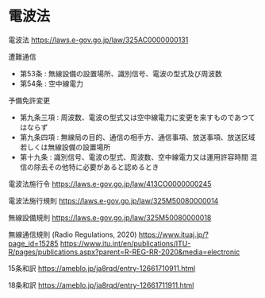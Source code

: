 # 電波法

電波法
https://laws.e-gov.go.jp/law/325AC0000000131

遭難通信
- 第53条 : 無線設備の設置場所、識別信号、電波の型式及び周波数
- 第54条 : 空中線電力

予備免許変更
- 第九条三項 : 周波数、電波の型式又は空中線電力に変更を来すものであつてはならず
- 第九条四項 : 無線局の目的、通信の相手方、通信事項、放送事項、放送区域若しくは無線設備の設置場所
- 第十九条 : 識別信号、電波の型式、周波数、空中線電力又は運用許容時間  混信の除去その他特に必要があると認めるとき

電波法施行令
https://laws.e-gov.go.jp/law/413CO0000000245

電波法施行規則
https://laws.e-gov.go.jp/law/325M50080000014

無線設備規則
https://laws.e-gov.go.jp/law/325M50080000018

無線通信規則 (Radio Regulations, 2020)
https://www.ituaj.jp/?page_id=15285
https://www.itu.int/en/publications/ITU-R/pages/publications.aspx?parent=R-REG-RR-2020&media=electronic

15条和訳
https://ameblo.jp/ja8rqd/entry-12661710911.html

18条和訳
https://ameblo.jp/ja8rqd/entry-12661711911.html
